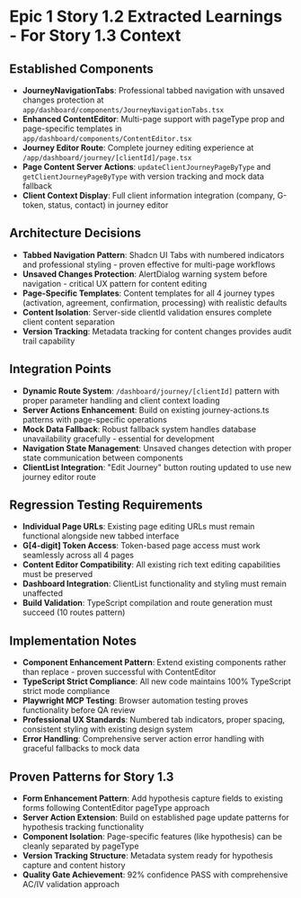 # Epic 1 Story 1.2 Extracted Learnings - For Story 1.3 Context

## Established Components

- **JourneyNavigationTabs**: Professional tabbed navigation with unsaved changes protection at `app/dashboard/components/JourneyNavigationTabs.tsx`
- **Enhanced ContentEditor**: Multi-page support with pageType prop and page-specific templates in `app/dashboard/components/ContentEditor.tsx`  
- **Journey Editor Route**: Complete journey editing experience at `/app/dashboard/journey/[clientId]/page.tsx`
- **Page Content Server Actions**: `updateClientJourneyPageByType` and `getClientJourneyPageByType` with version tracking and mock data fallback
- **Client Context Display**: Full client information integration (company, G-token, status, contact) in journey editor

## Architecture Decisions

- **Tabbed Navigation Pattern**: Shadcn UI Tabs with numbered indicators and professional styling - proven effective for multi-page workflows
- **Unsaved Changes Protection**: AlertDialog warning system before navigation - critical UX pattern for content editing
- **Page-Specific Templates**: Content templates for all 4 journey types (activation, agreement, confirmation, processing) with realistic defaults
- **Content Isolation**: Server-side clientId validation ensures complete client content separation
- **Version Tracking**: Metadata tracking for content changes provides audit trail capability

## Integration Points

- **Dynamic Route System**: `/dashboard/journey/[clientId]` pattern with proper parameter handling and client context loading
- **Server Actions Enhancement**: Build on existing journey-actions.ts patterns with page-specific operations
- **Mock Data Fallback**: Robust fallback system handles database unavailability gracefully - essential for development
- **Navigation State Management**: Unsaved changes detection with proper state communication between components
- **ClientList Integration**: "Edit Journey" button routing updated to use new journey editor route

## Regression Testing Requirements

- **Individual Page URLs**: Existing page editing URLs must remain functional alongside new tabbed interface
- **G[4-digit] Token Access**: Token-based page access must work seamlessly across all 4 pages
- **Content Editor Compatibility**: All existing rich text editing capabilities must be preserved
- **Dashboard Integration**: ClientList functionality and styling must remain unaffected
- **Build Validation**: TypeScript compilation and route generation must succeed (10 routes pattern)

## Implementation Notes

- **Component Enhancement Pattern**: Extend existing components rather than replace - proven successful with ContentEditor
- **TypeScript Strict Compliance**: All new code maintains 100% TypeScript strict mode compliance
- **Playwright MCP Testing**: Browser automation testing proves functionality before QA review
- **Professional UX Standards**: Numbered tab indicators, proper spacing, consistent styling with existing design system
- **Error Handling**: Comprehensive server action error handling with graceful fallbacks to mock data

## Proven Patterns for Story 1.3

- **Form Enhancement Pattern**: Add hypothesis capture fields to existing forms following ContentEditor pageType approach
- **Server Action Extension**: Build on established page update patterns for hypothesis tracking functionality  
- **Component Isolation**: Page-specific features (like hypothesis) can be cleanly separated by pageType
- **Version Tracking Structure**: Metadata system ready for hypothesis capture and content history
- **Quality Gate Achievement**: 92% confidence PASS with comprehensive AC/IV validation approach